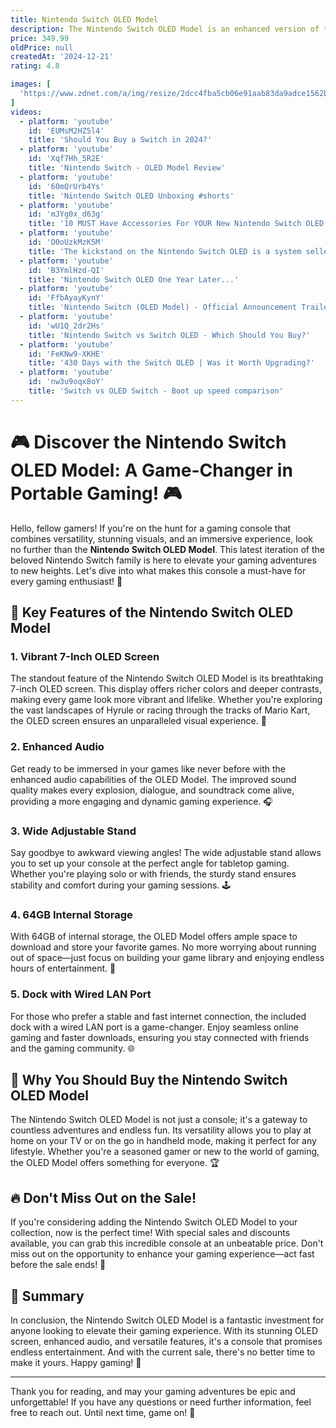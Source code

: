 ```yaml
---
title: Nintendo Switch OLED Model
description: The Nintendo Switch OLED Model is an enhanced version of the original Nintendo Switch console, released in October 2021. It features a vibrant 7-inch OLED display, which offers more vivid colors and better contrast compared to the original LCD screen. The console also includes improved audio, a wider adjustable stand for tabletop mode, and a dock with a wired LAN port for more stable online connectivity. Additionally, it comes with 64GB of internal storage, doubling the capacity of the original model. The OLED Model maintains the hybrid design, allowing for seamless transitions between handheld, tabletop, and TV modes.
price: 349.99
oldPrice: null
createdAt: '2024-12-21'
rating: 4.8

images: [
  'https://www.zdnet.com/a/img/resize/2dcc4fba5cb06e91aab83da9adce1562b0ce295e/2022/09/06/849de34a-b7b8-4433-ae89-4fc9e274168a/nintendo-switch.jpg?auto=webp&width=1280', 'https://img.kwcdn.com/product/Fancyalgo/VirtualModelMatting/65e26324c8db127ea2bf2b32e64b5e83.jpg?imageMogr2/auto-orient|imageView2/2/w/800/q/70/format/webp', 'https://www.courts.com.sg/media/catalog/product/i/p/ip170780_01.jpg?quality=80&bg-color=255,255,255&fit=bounds&height=770&width=770&canvas=770:770', 'https://media.gamestop.com/i/gamestop/11149258_ALT08?$pdp$', 'https://sm.ign.com/t/ign_gr/photo/default/switch-comparison-02-1633519221983_8b9h.1080.jpg', 'https://static1.pocketlintimages.com/wordpress/wp-content/uploads/wm/2023/10/switch-oled-review-2.jpg', 'https://image.made-in-china.com/2f0j00pOMcWzZdQPqA/Tns-3118-Wall-Storage-Bracket-with-Game-Card-Box-Protective-Stand-for-Switch-OLED-Portable-Carrying-Rack.webp', 'https://www.tiktok.com/api/img/?itemId=7439055116780571936&location=0&aid=1988', 'https://videochums.com/article/nintendo-switch-oled-model-review.jpg', 'https://phonesstorekenya.com/wp-content/uploads/2023/12/Nintendo-Switch-OLED-model-a1.jpg', 'https://cdn.mos.cms.futurecdn.net/Qdf8eMn5iy2EuV4fbobmpk-1200-80.jpg', 'https://images.nintendolife.com/24df8922e30ef/1280x720.jpg', 'https://sg-test-11.slatic.net/other/roc/47d3b55cb6cd487029dd9251291a047e.jpg', 'https://www.geekit-me.com/cdn/shop/products/NSW_OLED_COS0012-castle-wall_580x.jpg?v=1655284281', 'https://i0.wp.com/vooks.net/img/2021/08/oled-life.jpg?resize=1200,545&ssl=1', 'https://www.convergent.com.sg/wp-content/uploads/2022/08/Sprintcass-Social-Media-no-template-1000w-x-1000w-1.jpg', 'https://static1.thegamerimages.com/wordpress/wp-content/uploads/2024/04/mixcollage-22-apr-2024-01-47-pm-2001.jpg', 'https://gameline.ph/cdn/shop/files/3_913216a1-3060-487b-98db-83f5cfecf2d7_700x700.png?v=1730958095', 'https://substackcdn.com/image/fetch/f_auto,q_auto:good,fl_progressive:steep/https://bucketeer-e05bbc84-baa3-437e-9518-adb32be77984.s3.amazonaws.com/public/images/46b9b236-da31-47c9-8923-93a3ce3d9b6f_1407x791.jpeg', 'https://assetsio.gnwcdn.com/nintendo-switch_DCi5XQ0.jpg?width=1600&height=900&fit=crop&quality=100&format=png&enable=upscale&auto=webp', 'https://m.media-amazon.com/images/I/51vrQLhpCAL.jpg', 'https://preview.redd.it/nintendo-switch-oled-bundle-is-it-a-good-deal-v0-ok1f80y6rd1e1.jpg?width=640&crop=smart&auto=webp&s=29a1b4ab2bbc47a5fbd9ec2bf98103450175e44a', 'https://static0.hardcoregamerimages.com/wordpress/wp-content/uploads/2024/11/nintendo-switch.jpg', 'https://cdn-iibnp.nitrocdn.com/VjyilAmBtWmZaLojjwWFayaMdinRRPlg/assets/images/optimized/rev-f0d6867/www.ourfriday.co.uk/image/cache/catalog/products_2023/nintendo-switch-oled-zelda-1-800x800w.png', 'https://ae01.alicdn.com/kf/Ac2ff2f2adde14743b8dd21f55e4e7756t.jpg', 'https://www.incredible.co.za/api/catalog/product/h/e/hegs_001_herobr_07_r_ecommerce_88d7.png?width=700&height=700&store=incredibleconnection&image-type=image', 'https://images.hothardware.com/contentimages/newsitem/56499/content/Nintendo_Switch_OLED_Boxes.jpg', 'https://img.tvcmall.com/dynamic/uploads/details/740x740_681700616A-6.webp', 'https://www.convergent.com.sg/wp-content/uploads/2022/08/Sprintcass-Social-Media-no-template-1000w-x-1000w-1.jpg', 'https://www.techspot.com/images2/news/bigimage/2020/12/2020-12-17-image-5.jpg', 'https://cdn.dsmcdn.com/mnresize/600/-/ty1584/prod/QC/20241015/16/63e14ef6-bcad-30d6-9df9-4c845a68df3c/1_org_zoom.jpg', 'https://www.brandsmartusa.com/images/product/large/20295288.jpg', 'https://i.insider.com/618ed1829bc96600197f3e1e?width=800&format=jpeg&auto=webp', 'https://assets-prd.ignimgs.com/2021/10/06/switch-blog-1633521219649.jpeg', 'https://sm.ign.com/t/ign_gr/gallery/n/nintendo-s/nintendo-switch-oled-model-vs-original-nintendo-switch-compa_cgpj.1080.jpg', 'http://www.allithypermarket.com.my/cdn/shop/files/SwitchOLED-Mario-Copy.jpg?v=1714026138', 'https://static1.pocketlintimages.com/wordpress/wp-content/uploads/wm/2024/07/nintendo-world-championships-nes-edition.jpg', 'https://snpi.dell.com/snp/images/products/large/en-us~AD175548_v1/AD175548_v1.jpg', 'https://upload.wikimedia.org/wikipedia/commons/thumb/8/80/Nintendo_Switch_–_OLED-Modell,_Konsole_und_Dock_20230506.png/220px-Nintendo_Switch_–_OLED-Modell,_Konsole_und_Dock_20230506.png', 'https://www.notebookcheck.net/fileadmin/Notebooks/News/_nc4/Nintendo-Switch-Lite-Hyrule-Edition.jpg', 'https://m.media-amazon.com/images/I/61th1yuzt0L.jpg', 'https://preview.redd.it/lx9q26np82s71.jpg?width=640&crop=smart&auto=webp&s=104eda34b226e60794ed7dc36c07402b6af65fda', 'https://images.nintendolife.com/b4a5399258ba3/nintendo-switch-oled-model.900x.jpg', 'https://wall-mounts.co.uk/wp-content/uploads/2022/08/p3d-lab-for-nintendo-switch-oled-wall-mount-front-w-device-in-white-510x510.jpg', 'https://media.currys.biz/i/currysprod/M10227387_white_001?$l-large$&fmt=auto', 'https://assets.nintendo.com/image/upload/f_auto/q_auto/dpr_1.5/c_scale,w_500/ncom/en_US/switch/site-design-update/joycon-large', 'https://img.asmedia.epimg.net/resizer/v2/EJ6QL6DSZVNMJHBXRF7U7LNPSU.jpg?auth=ad47015d284e42927857446cf044d5cda7ab7da7a19ddab5dabf641689be1aea&width=360', 'https://promart.vteximg.com.br/arquivos/ids/3419451-1000-1000/image-8210e339d3264a23a932758f0685e869.jpg?v=637752921724570000', 'http://www.gentec-intl.com/cdn/shop/files/IQGWNS.jpg?v=1692900016', 'https://www.martavelasco.com/img/portfolio/web/Gaming_NuevoUniverso.png', 'https://i.consolevariations.com/GVRf0KP4U5vELT2TtXCHiIilJIFbyLytj77oSyyAEuc/q:50/w:800/f:webp/aHR0cHM6Ly9jZG4u/Y29uc29sZXZhcmlh/dGlvbnMuY29tLzIw/NDAyL25pbnRlbmRv/LXN3aXRjaC1vcmdh/bmljLWVsLW1vZGVs/LXdoaXRlLWtpcmJ5/cy1kcmVhbS1sYW5k/LXdpdGgtaG9vYmFy/aS1ib3gtZGV0YWls/LTE2NDgwNTU3NDkt/ODQud2VicA', 'https://assetsio.gnwcdn.com/p1011075.mov_snapshot_01.01__2021.10.04_17.53.37_.png?width=1200&height=1200&fit=bounds&quality=70&format=jpg&auto=webp', 'https://cdn.mos.cms.futurecdn.net/mryRfQFujG3FoBU5fUffqJ-1200-80.jpg', 'https://i5.walmartimages.com/asr/bf10cfde-97b5-4263-86f8-3eedb8fa3562.d240c81a5bbb7f06ca27d685276b4b42.png?odnHeight=768&odnWidth=768&odnBg=FFFFFF', 'https://pic2-cdn.creality.com/pic/ee2993cc5727b67c50af1571a35d8722.png', 'https://i.ebayimg.com/images/g/geMAAOSw2QBkIrK4/s-l1200.png', 'https://www.nintendo.com/eu/media/images/08_content_images/systems_5/nintendo_switch_3/nintendo_switch_oled/CI_NSwitch_product_switch_neon.jpg', 'https://down-my.img.susercontent.com/file/my-11134207-7rasc-m1o3h7f2kahzf1', 'https://www.shutterstock.com/image-illustration/tokyo-2021-nintendo-switch-oled-260nw-2035086512.jpg', 'https://cdn.videocardz.com/1/2024/02/SWITCH-2-HERO-1200x624.jpg', 'https://www.cnet.com/a/img/resize/b4b7d2d1df31cdb8616ae5b074127a3bd6fad7a4/hub/2021/10/05/e233d54b-dfbd-484a-a279-a30fd20508c6/image-from-ios-3.jpg?auto=webp&fit=crop&height=1200&width=1200', 'https://imageservice.asgoodasnew.com/1000/18637/1773/title-0000.jpg', 'https://i5.walmartimages.com/seo/2021-New-Nintendo-Switch-OLED-Model-White-Joy-Con-64GB-Console-Improved-HD-Screen-LAN-Port-Dock-with-15-1-TKX-Accessories-KIT_f13aa1ce-440b-4127-b68c-7e1e47116c0a.645d5ab1fc9ea01b0350cb034d0f12a4.jpeg', 'https://pisces.bbystatic.com/prescaled/540/960/image2/BestBuy_US/images/videos/01d5f3bf-4c09-406f-bca7-3d9277e1de0d.jpg', 'https://static1.makeuseofimages.com/wordpress/wp-content/uploads/2021/07/why-nintendo-switch-oled-disappoints-1.jpg', 'https://cdn.mos.cms.futurecdn.net/V8PRmQ2coc9Hwy27tMUFDP-320-80.jpeg', 'https://img1.yeggi.com/page_images_cache/6257570_nintendo-switch-oled-compatible-dock-wall-mount-with-retention-and-slo', 'https://www.nintendo.com/eu/media/images/08_content_images/systems_5/nintendo_switch_3/nintendo_switch_oled/CI_NSwitch_lantv.png', 'https://preview.redd.it/switch-oled-and-5-games-for-only-265-v0-a4vctxi885xd1.jpg?width=1080&crop=smart&auto=webp&s=ba3cc93245f4e9224d8c140011fd295d5b75222f', 'https://i5.walmartimages.com/asr/cae25292-3592-4475-83e6-51cae75fac36.cd2758ddee05322c6f7a1b0b0be4d97e.jpeg?odnHeight=768&odnWidth=768&odnBg=FFFFFF', 'https://images.nintendolife.com/df7bf9048315f/nintendo-switch-oled.900x.jpg', 'https://i.ytimg.com/vi/ghuXfDBPcBk/hq720.jpg?sqp=-oaymwEhCK4FEIIDSFryq4qpAxMIARUAAAAAGAElAADIQj0AgKJD&rs=AOn4CLAnk24mJ49wy-OhwKP8KkGgT5wK6w', 'https://www.retro32.com/wp-content/uploads/2024/04/Nintendo-switch-joycon-wall-mount-scaled.jpg', 'https://lookaside.fbsbx.com/lookaside/crawler/media/?media_id=3854495424769095', 'https://i.pcmag.com/imagery/reviews/05CB4TsOL4Or6EJzLOoaMIW-8.fit_lim.size_1050x.jpg', 'https://www.wholesalegadgetparts.com/images/P/ni00233a.jpg', 'https://assets.nintendo.eu/image/upload/f_auto,q_auto/NAL/Consoles and Products/Nintendo Switch OLED/ci_nswitch_product_switch_neon.jpg', 'https://img.lazcdn.com/g/p/29eb5bff701d7f4fd89e078ae0e10bd9.jpg_720x720q80.jpg', 'https://www.androidauthority.com/wp-content/uploads/2022/09/dock-nintendo-switch.jpg', 'https://i5.walmartimages.com/asr/501948a3-de0c-46c6-a3ab-7f742a66e7f2.5d30d90f909144467d8a51ccc5d5f84b.jpeg?odnHeight=768&odnWidth=768&odnBg=FFFFFF'
]
videos: 
  - platform: 'youtube'
    id: 'EUMsM2HZ5l4'
    title: 'Should You Buy a Switch in 2024?'
  - platform: 'youtube'
    id: 'Xqf7Hh_5R2E'
    title: 'Nintendo Switch - OLED Model Review'
  - platform: 'youtube'
    id: '60mQrUrb4Ys'
    title: 'Nintendo Switch OLED Unboxing #shorts'
  - platform: 'youtube'
    id: 'mJYg0x_d63g'
    title: '10 MUST Have Accessories For YOUR New Nintendo Switch OLED Model! (2021) #Shorts | Raymond Strazdas'
  - platform: 'youtube'
    id: 'O0oUzkMzK5M'
    title: 'The kickstand on the Nintendo Switch OLED is a system seller!'
  - platform: 'youtube'
    id: 'B3YmlHzd-QI'
    title: 'Nintendo Switch OLED One Year Later...'
  - platform: 'youtube'
    id: 'FfbAyayKynY'
    title: 'Nintendo Switch (OLED Model) - Official Announcement Trailer'
  - platform: 'youtube'
    id: 'wU1Q_2dr2Hs'
    title: 'Nintendo Switch vs Switch OLED - Which Should You Buy?'
  - platform: 'youtube'
    id: 'FeKNw9-XKHE'
    title: '430 Days with the Switch OLED | Was it Worth Upgrading?'
  - platform: 'youtube'
    id: 'nw3u9oqx8oY'
    title: 'Switch vs OLED Switch - Boot up speed comparison'
---
```


# 🎮 Discover the Nintendo Switch OLED Model: A Game-Changer in Portable Gaming! 🎮

Hello, fellow gamers! If you're on the hunt for a gaming console that combines versatility, stunning visuals, and an immersive experience, look no further than the **Nintendo Switch OLED Model**. This latest iteration of the beloved Nintendo Switch family is here to elevate your gaming adventures to new heights. Let's dive into what makes this console a must-have for every gaming enthusiast! 🚀

## 🌟 Key Features of the Nintendo Switch OLED Model

### 1. **Vibrant 7-Inch OLED Screen**
The standout feature of the Nintendo Switch OLED Model is its breathtaking 7-inch OLED screen. This display offers richer colors and deeper contrasts, making every game look more vibrant and lifelike. Whether you're exploring the vast landscapes of Hyrule or racing through the tracks of Mario Kart, the OLED screen ensures an unparalleled visual experience. 🌈

### 2. **Enhanced Audio**
Get ready to be immersed in your games like never before with the enhanced audio capabilities of the OLED Model. The improved sound quality makes every explosion, dialogue, and soundtrack come alive, providing a more engaging and dynamic gaming experience. 🎧

### 3. **Wide Adjustable Stand**
Say goodbye to awkward viewing angles! The wide adjustable stand allows you to set up your console at the perfect angle for tabletop gaming. Whether you're playing solo or with friends, the sturdy stand ensures stability and comfort during your gaming sessions. 🕹️

### 4. **64GB Internal Storage**
With 64GB of internal storage, the OLED Model offers ample space to download and store your favorite games. No more worrying about running out of space—just focus on building your game library and enjoying endless hours of entertainment. 📂

### 5. **Dock with Wired LAN Port**
For those who prefer a stable and fast internet connection, the included dock with a wired LAN port is a game-changer. Enjoy seamless online gaming and faster downloads, ensuring you stay connected with friends and the gaming community. 🌐

## 🎁 Why You Should Buy the Nintendo Switch OLED Model

The Nintendo Switch OLED Model is not just a console; it's a gateway to countless adventures and endless fun. Its versatility allows you to play at home on your TV or on the go in handheld mode, making it perfect for any lifestyle. Whether you're a seasoned gamer or new to the world of gaming, the OLED Model offers something for everyone. 🏆

## 🔥 Don't Miss Out on the Sale!

If you're considering adding the Nintendo Switch OLED Model to your collection, now is the perfect time! With special sales and discounts available, you can grab this incredible console at an unbeatable price. Don't miss out on the opportunity to enhance your gaming experience—act fast before the sale ends! 💸

## 📝 Summary

In conclusion, the Nintendo Switch OLED Model is a fantastic investment for anyone looking to elevate their gaming experience. With its stunning OLED screen, enhanced audio, and versatile features, it's a console that promises endless entertainment. And with the current sale, there's no better time to make it yours. Happy gaming! 🎉

---

Thank you for reading, and may your gaming adventures be epic and unforgettable! If you have any questions or need further information, feel free to reach out. Until next time, game on! 👾